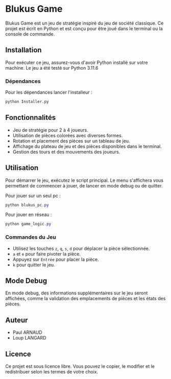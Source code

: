 
# Blukus Game

Blukus Game est un jeu de stratégie inspiré du jeu de société classique. Ce projet est écrit en Python et est conçu pour être joué dans le terminal ou la console de commande.

## Installation

Pour exécuter ce jeu, assurez-vous d'avoir Python installé sur votre machine. Le jeu a été testé sur Python 3.11.6

### Dépendances

Pour les dépendances lancer l'installeur :

```python
python Installer.py
```

## Fonctionnalités

- Jeu de stratégie pour 2 à 4 joueurs.
- Utilisation de pièces colorées avec diverses formes.
- Rotation et placement des pièces sur un tableau de jeu.
- Affichage du plateau de jeu et des pièces disponibles dans le terminal.
- Gestion des tours et des mouvements des joueurs.

## Utilisation

Pour démarrer le jeu, exécutez le script principal. Le menu s'affichera vous permettant de commencer à jouer, de lancer en mode debug ou de quitter.

Pour jouer sur un seul pc :

```powershell
python blukus_pc.py
```

Pour jouer en réseau :

```powershell
python game_logic.py
```

### Commandes du Jeu

- Utilisez les touches `z`, `q`, `s`, `d` pour déplacer la pièce sélectionnée.
- `a` et `e` pour faire pivoter la pièce.
- Appuyez sur `Entrée` pour placer la pièce.
- `k` pour quitter le jeu.

## Mode Debug

En mode debug, des informations supplémentaires sur le jeu seront affichées, comme la validation des emplacements de pièces et les états des pièces.

## Auteur

- Paul ARNAUD
- Loup LANGARD

## Licence

Ce projet est sous licence libre. Vous pouvez le copier, le modifier et le redistribuer selon les termes de votre choix.
